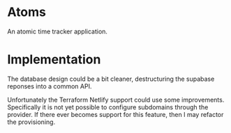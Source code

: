 
# Atoms

An atomic time tracker application.

# Implementation

The database design could be a bit cleaner, destructuring the supabase reponses into a common API.

Unfortunately the Terraform Netlify support could use some improvements. Specifically it is not yet possible to configure subdomains through the provider. If there ever becomes support for this feature, then I may refactor the provisioning.
